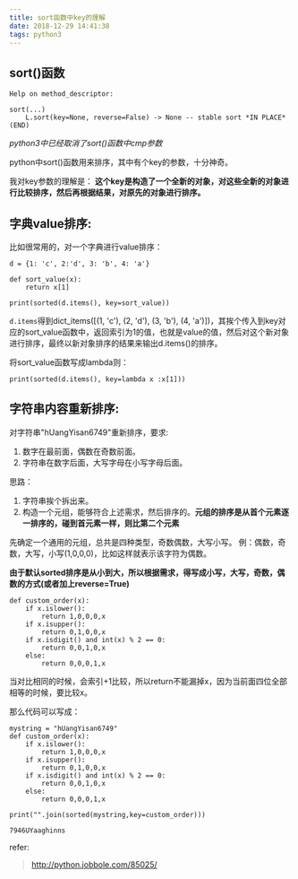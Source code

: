 ```yaml
---
title: sort函数中key的理解
date: 2018-12-29 14:41:38
tags: python3
---
```


## sort()函数
```
Help on method_descriptor:

sort(...)
    L.sort(key=None, reverse=False) -> None -- stable sort *IN PLACE*
(END)
```

*python3中已经取消了sort()函数中cmp参数*

python中sort()函数用来排序，其中有个key的参数，十分神奇。

我对key参数的理解是：
**这个key是构造了一个全新的对象，对这些全新的对象进行比较排序，然后再根据结果，对原先的对象进行排序。**

## 字典value排序:
比如很常用的，对一个字典进行value排序：
```
d = {1: 'c', 2:'d', 3: 'b', 4: 'a'}

def sort_value(x):
    return x[1]

print(sorted(d.items(), key=sort_value))
```

`d.items`得到dict_items([(1, 'c'), (2, 'd'), (3, 'b'), (4, 'a')])，其挨个传入到key对应的sort_value函数中，返回索引为1的值，也就是value的值，然后对这个新对象进行排序，最终以新对象排序的结果来输出d.items()的排序。

将sort_value函数写成lambda则：
```
print(sorted(d.items(), key=lambda x :x[1]))
```

## 字符串内容重新排序:
对字符串"hUangYisan6749"重新排序，要求:
1. 数字在最前面，偶数在奇数前面。
2. 字符串在数字后面，大写字母在小写字母后面。

思路：
1. 字符串挨个拆出来。
2. 构造一个元组，能够符合上述需求，然后排序的。**元组的排序是从首个元素逐一排序的，碰到首元素一样，则比第二个元素**

先确定一个通用的元组，总共是四种类型，奇数偶数，大写小写。
例：偶数，奇数，大写，小写(1,0,0,0)，比如这样就表示该字符为偶数。

**由于默认sorted排序是从小到大，所以根据需求，得写成小写，大写，奇数，偶数的方式(或者加上reverse=True)**

```
def custom_order(x):
    if x.islower():
        return 1,0,0,0,x
    if x.isupper():
        return 0,1,0,0,x
    if x.isdigit() and int(x) % 2 == 0:
        return 0,0,1,0,x
    else:
        return 0,0,0,1,x
```
当对比相同的时候，会索引+1比较，所以return不能漏掉x，因为当前面四位全部相等的时候，要比较x。

那么代码可以写成：
```
mystring = "hUangYisan6749"
def custom_order(x):
    if x.islower():
        return 1,0,0,0,x
    if x.isupper():
        return 0,1,0,0,x
    if x.isdigit() and int(x) % 2 == 0:
        return 0,0,1,0,x
    else:
        return 0,0,0,1,x

print("".join(sorted(mystring,key=custom_order)))

7946UYaaghinns
```

refer:
> http://python.jobbole.com/85025/